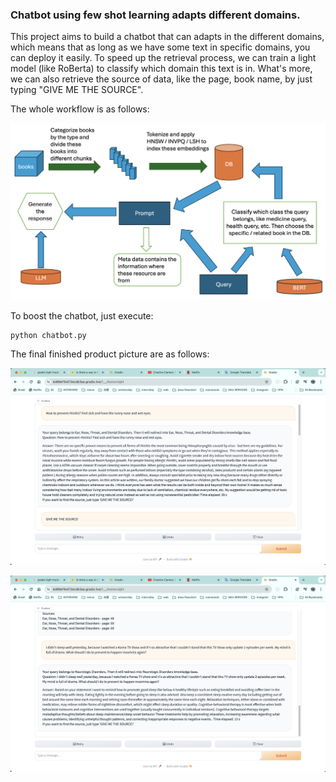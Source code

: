 ### Chatbot using few shot learning adapts different domains.

This project aims to build a chatbot that can adapts in the different domains, which means that as long as we have some text in specific domains, you can deploy it easily. To speed up the retrieval process, we can train a light model (like RoBerta) to classify which domain this text is in. What's more, we can also retrieve the source of data, like the page, book name, by just typing "GIVE ME THE SOURCE".

The whole workflow is as follows:

![workflow](imgs/workflow.png)

To boost the chatbot, just execute:

```shell
python chatbot.py
```

The final finished product picture are as follows:

![](imgs/pic1.jpg)

![](imgs/pic2.jpg)